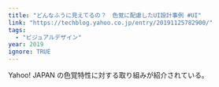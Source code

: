 ```yaml
---
title: "どんなふうに見えてるの？　色覚に配慮したUI設計事例 #UI"
link: "https://techblog.yahoo.co.jp/entry/20191125782900/"
tags:
  - "ビジュアルデザイン"
year: 2019
ignore: TRUE
---
```


Yahoo! JAPAN の色覚特性に対する取り組みが紹介されている。
